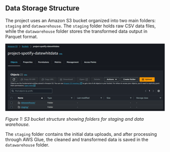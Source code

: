 ## Data Storage Structure

The project uses an Amazon S3 bucket organized into two main folders: `staging` and `datawarehouse`. The `staging` folder holds raw CSV data files, while the `datawarehouse` folder stores the transformed data output in Parquet format.

![S3 Bucket Structure](../assets/S3_initial_buckets.PNG)

*Figure 1: S3 bucket structure showing folders for staging and data warehouse.*

The `staging` folder contains the initial data uploads, and after processing through AWS Glue, the cleaned and transformed data is saved in the `datawarehouse` folder.
